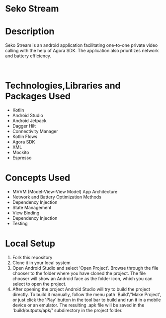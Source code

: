 # Seko Stream

# Description
 
 <p>Seko Stream is an android application facilitating one-to-one private video calling with the help of Agora SDK. The application also prioritizes network and battery efficiency.</p>

<br />

# Technologies,Libraries and Packages Used

 * Kotlin
 * Android Studio
 * Android Jetpack
 * Dagger Hilt
 * Connectivity Manager
 * Kotlin Flows
 * Agora SDK
 * XML
 * Mockito
 * Espresso

# Concepts Used

 * MVVM (Model-View-View Model) App Architecture
 * Network and Battery Optimization Methods
 * Dependency Injection
 * State Management
 * View Binding
 * Dependency Injection
 * Testing
   

# Local Setup
 
 1. Fork this repository
 2. Clone it in your local system
 3. Open Android Studio and select 'Open Project'. Browse through the file chooser to the folder where you have cloned the project. The file chooser will show an Android face as the folder icon, which you can select to open the project.
 4. After opening the project Android Studio will try to build the project directly. To build it manually, follow the menu path 'Build'/'Make Project', or just click the 'Play' button in the tool bar to build and run it in a mobile device or an emulator. The resulting .apk file will be saved in the 'build/outputs/apk/' subdirectory in the project folder.

 
